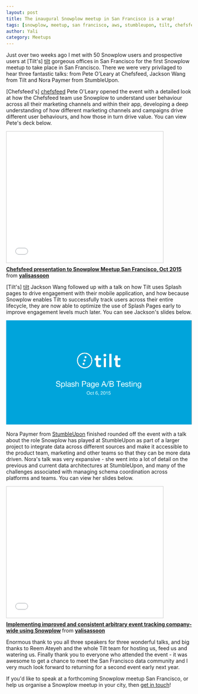 ```yaml
---
layout: post
title: The inaugural Snowplow meetup in San Francisco is a wrap!
tags: [snowplow, meetup, san francisco, aws, stumbleupon, tilt, chefsfeed]
author: Yali
category: Meetups
---
```


Just over two weeks ago I met with 50 Snowplow users and prospective users at [Tilt's] [tilt] gorgeous offices in San Francisco for the first Snowplow meetup to take place in San Francisco. There we were very privilaged to hear three fantastic talks: from Pete O'Leary at Chefsfeed, Jackson Wang from Tilt and Nora Paymer from StumbleUpon.

[Chefsfeed's] [chefsfeed] Pete O'Leary opened the event with a detailed look at how the Chefsfeed team use Snowplow to understand user behaviour across all their marketing channels and within their app, developing a deep understanding of how different marketing channels and campaigns drive different user behaviours, and how those in turn drive value. You can view Pete's deck below.

<iframe src="//www.slideshare.net/slideshow/embed_code/key/h4e5cbJNvu544z" width="425" height="355" frameborder="0" marginwidth="0" marginheight="0" scrolling="no" style="border:1px solid #CCC; border-width:1px; margin-bottom:5px; max-width: 100%;" allowfullscreen> </iframe> <div style="margin-bottom:5px"> <strong> <a href="//www.slideshare.net/yalisassoon/chefsfeed-presentation-to-snowplow-meetup-san-francisco-oct-2015" title="Chefsfeed presentation to Snowplow Meetup San Francisco, Oct 2015" target="_blank">Chefsfeed presentation to Snowplow Meetup San Francisco, Oct 2015</a> </strong> from <strong><a href="//www.slideshare.net/yalisassoon" target="_blank">yalisassoon</a></strong> </div>

[Tilt's] [tilt] Jackson Wang followed up with a talk on how Tilt uses Splash pages to drive engagement with their mobile application, and how because Snowplow enables Tilt to successfully track users across their entire lifecycle, they are now able to optimize the use of Splash Pages early to improve engagement levels much later. You can see Jackson's slides below.
<!--more-->

<a href="/assets/pdf/tilt-presentation-to-snowplow-meetup-oct-2015.pdf" target="_blank"><img src="/assets/img/blog/2015/10/tilt-pres-front-page.png"></a>

Nora Paymer from [StumbleUpon][stumbleupon] finished rounded off the event with a talk about the role Snowplow has played at StumbleUpon as part of a larger project to integrate data across different sources and make it accessible to the product team, marketing and other teams so that they can be more data driven. Nora's talk was very expansive - she went into a lot of detail on the previous and current data architectures at StumbleUpon, and many of the challenges associated with managing schema coordination across platforms and teams. You can view her slides below.

<iframe src="//www.slideshare.net/slideshow/embed_code/key/sMYWsewpNjZG8F" width="425" height="355" frameborder="0" marginwidth="0" marginheight="0" scrolling="no" style="border:1px solid #CCC; border-width:1px; margin-bottom:5px; max-width: 100%;" allowfullscreen> </iframe> <div style="margin-bottom:5px"> <strong> <a href="//www.slideshare.net/yalisassoon/implementing-improved-and-consistent-arbitrary-event-tracking-companywide-using-snowplow" title="Implementing improved and consistent arbitrary event tracking company-wide using Snowplow" target="_blank">Implementing improved and consistent arbitrary event tracking company-wide using Snowplow</a> </strong> from <strong><a href="//www.slideshare.net/yalisassoon" target="_blank">yalisassoon</a></strong> </div>

Enormous thank to you all three speakers for three wonderful talks, and big thanks to Reem Ateyeh and the whole Tilt team for hosting us, feed us and watering us. Finally thank you to everyone who attended the event - it was awesome to get a chance to meet the San Francisco data community and I very much look forward to returning for a second event early next year.

If you'd like to speak at a forthcoming Snowplow meetup San Francisco, or help us organise a Snowplow meetup in your city, then [get in touch][contact]!


[tilt]: https://www.tilt.com
[chefsfeed]: http://www.chefsfeed.com/
[stumbleupon]: https://www.stumbleupon.com
[contact]: http://snowplowanalytics.com/about/
